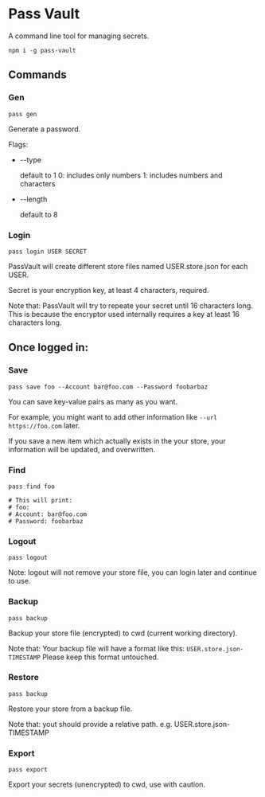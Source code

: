 # Pass Vault

A command line tool for managing secrets.

```
npm i -g pass-vault
```

## Commands

### Gen

```
pass gen
```

Generate a password.

Flags:
- --type

    default to 1
    0: includes only numbers
    1: includes numbers and characters
- --length

    default to 8

### Login

```
pass login USER SECRET
```

PassVault will create different store files named USER.store.json for each USER.

Secret is your encryption key, at least 4 characters, required.

Note that:
    PassVault will try to repeate your secret until 16 characters long.
    This is because the encryptor used internally requires a key at least 16 characters long.

## Once logged in:

### Save

```
pass save foo --Account bar@foo.com --Password foobarbaz
```

You can save key-value pairs as many as you want.

For example, you might want to add other information like ` --url https://foo.com ` later.

If you save a new item which actually exists in the your store, your information will be updated, and overwritten.

### Find

```
pass find foo

# This will print:
# foo:
# Account: bar@foo.com
# Password: foobarbaz
```

### Logout

```
pass logout
```

Note: logout will not remove your store file, you can login later and continue to use.

### Backup

```
pass backup
```

Backup your store file (encrypted) to cwd (current working directory).

Note that:
    Your backup file will have a format like this:
    `USER.store.json-TIMESTAMP`
    Please keep this format untouched.

### Restore

```
pass backup
```

Restore your store from a backup file.

Note that: yout should provide a relative path. e.g. USER.store.json-TIMESTAMP

### Export

```
pass export
```

Export your secrets (unencrypted) to cwd, use with caution.